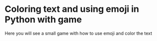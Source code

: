 # Coloring text and using emoji in Python with game
Here you will see a small game with how to use emoji and color the text
